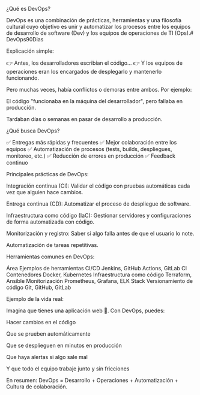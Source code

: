¿Qué es DevOps?

DevOps es una combinación de prácticas, herramientas y una filosofía cultural cuyo objetivo es unir y automatizar los procesos entre los equipos de desarrollo de software (Dev) y los equipos de operaciones de TI (Ops).# DevOps90Dias

Explicación simple:

👉 Antes, los desarrolladores escribían el código...
👉 Y los equipos de operaciones eran los encargados de desplegarlo y mantenerlo funcionando.

Pero muchas veces, había conflictos o demoras entre ambos.
Por ejemplo:

El código "funcionaba en la máquina del desarrollador", pero fallaba en producción.

Tardaban días o semanas en pasar de desarrollo a producción.

¿Qué busca DevOps?

✅ Entregas más rápidas y frecuentes
✅ Mejor colaboración entre los equipos
✅ Automatización de procesos (tests, builds, despliegues, monitoreo, etc.)
✅ Reducción de errores en producción
✅ Feedback continuo

Principales prácticas de DevOps:

   Integración continua (CI): Validar el código con pruebas automáticas cada vez que alguien hace cambios.

   Entrega continua (CD): Automatizar el proceso de despliegue de software.

   Infraestructura como código (IaC): Gestionar servidores y configuraciones de forma automatizada con código.

   Monitorización y registro: Saber si algo falla antes de que el usuario lo note.

   Automatización de tareas repetitivas.

Herramientas comunes en DevOps:

Área	Ejemplos de herramientas
CI/CD	Jenkins, GitHub Actions, GitLab CI
Contenedores	Docker, Kubernetes
Infraestructura como código	Terraform, Ansible
Monitorización	Prometheus, Grafana, ELK Stack
Versionamiento de código	Git, GitHub, GitLab

Ejemplo de la vida real:

Imagina que tienes una aplicación web 🚀.
Con DevOps, puedes:

   Hacer cambios en el código

   Que se prueben automáticamente

   Que se desplieguen en minutos en producción

   Que haya alertas si algo sale mal

   Y que todo el equipo trabaje junto y sin fricciones

En resumen:
DevOps = Desarrollo + Operaciones + Automatización + Cultura de colaboración.






